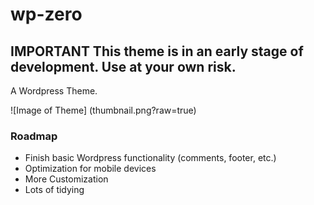 wp-zero
=======

## IMPORTANT This theme is in an early stage of development. Use at your own risk. ##

A Wordpress Theme.

![Image of Theme]
(thumbnail.png?raw=true)

### Roadmap ###
*   Finish basic Wordpress functionality (comments, footer, etc.)
*   Optimization for mobile devices
*	More Customization
*	Lots of tidying
